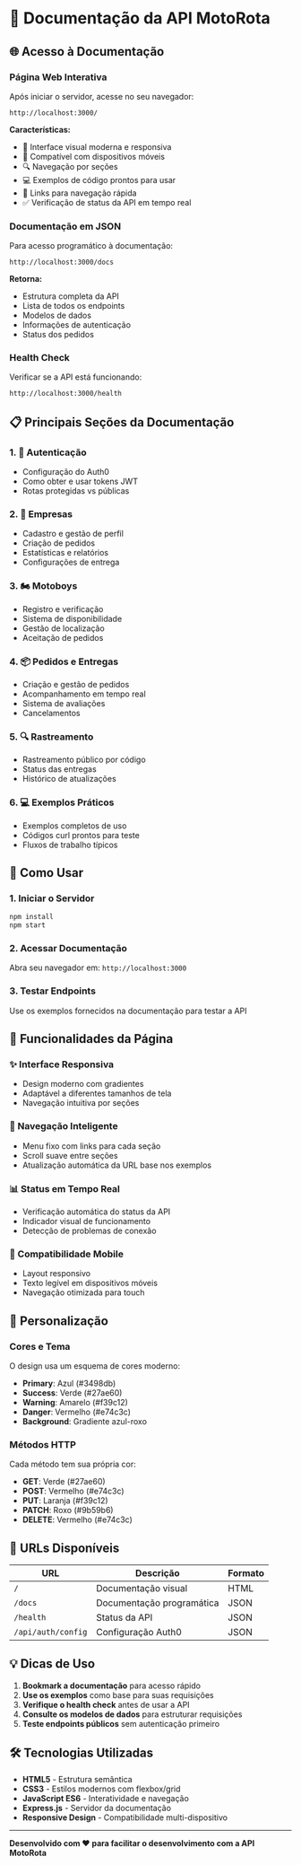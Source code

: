 # 📖 Documentação da API MotoRota

## 🌐 Acesso à Documentação

### Página Web Interativa
Após iniciar o servidor, acesse no seu navegador:

```
http://localhost:3000/
```

**Características:**
- 🎨 Interface visual moderna e responsiva
- 📱 Compatível com dispositivos móveis
- 🔍 Navegação por seções
- 💻 Exemplos de código prontos para usar
- 🔗 Links para navegação rápida
- ✅ Verificação de status da API em tempo real

### Documentação em JSON
Para acesso programático à documentação:

```
http://localhost:3000/docs
```

**Retorna:**
- Estrutura completa da API
- Lista de todos os endpoints
- Modelos de dados
- Informações de autenticação
- Status dos pedidos

### Health Check
Verificar se a API está funcionando:

```
http://localhost:3000/health
```

## 📋 Principais Seções da Documentação

### 1. 🔐 Autenticação
- Configuração do Auth0
- Como obter e usar tokens JWT
- Rotas protegidas vs públicas

### 2. 🏢 Empresas
- Cadastro e gestão de perfil
- Criação de pedidos
- Estatísticas e relatórios
- Configurações de entrega

### 3. 🏍️ Motoboys
- Registro e verificação
- Sistema de disponibilidade
- Gestão de localização
- Aceitação de pedidos

### 4. 📦 Pedidos e Entregas
- Criação e gestão de pedidos
- Acompanhamento em tempo real
- Sistema de avaliações
- Cancelamentos

### 5. 🔍 Rastreamento
- Rastreamento público por código
- Status das entregas
- Histórico de atualizações

### 6. 💻 Exemplos Práticos
- Exemplos completos de uso
- Códigos curl prontos para teste
- Fluxos de trabalho típicos

## 🚀 Como Usar

### 1. Iniciar o Servidor
```bash
npm install
npm start
```

### 2. Acessar Documentação
Abra seu navegador em: `http://localhost:3000`

### 3. Testar Endpoints
Use os exemplos fornecidos na documentação para testar a API

## 🔧 Funcionalidades da Página

### ✨ Interface Responsiva
- Design moderno com gradientes
- Adaptável a diferentes tamanhos de tela
- Navegação intuitiva por seções

### 🎯 Navegação Inteligente
- Menu fixo com links para cada seção
- Scroll suave entre seções
- Atualização automática da URL base nos exemplos

### 📊 Status em Tempo Real
- Verificação automática do status da API
- Indicador visual de funcionamento
- Detecção de problemas de conexão

### 📱 Compatibilidade Mobile
- Layout responsivo
- Texto legível em dispositivos móveis
- Navegação otimizada para touch

## 🎨 Personalização

### Cores e Tema
O design usa um esquema de cores moderno:
- **Primary**: Azul (#3498db)
- **Success**: Verde (#27ae60)
- **Warning**: Amarelo (#f39c12)
- **Danger**: Vermelho (#e74c3c)
- **Background**: Gradiente azul-roxo

### Métodos HTTP
Cada método tem sua própria cor:
- **GET**: Verde (#27ae60)
- **POST**: Vermelho (#e74c3c)
- **PUT**: Laranja (#f39c12)
- **PATCH**: Roxo (#9b59b6)
- **DELETE**: Vermelho (#e74c3c)

## 🔗 URLs Disponíveis

| URL | Descrição | Formato |
|-----|-----------|---------|
| `/` | Documentação visual | HTML |
| `/docs` | Documentação programática | JSON |
| `/health` | Status da API | JSON |
| `/api/auth/config` | Configuração Auth0 | JSON |

## 💡 Dicas de Uso

1. **Bookmark a documentação** para acesso rápido
2. **Use os exemplos** como base para suas requisições
3. **Verifique o health check** antes de usar a API
4. **Consulte os modelos de dados** para estruturar requisições
5. **Teste endpoints públicos** sem autenticação primeiro

## 🛠️ Tecnologias Utilizadas

- **HTML5** - Estrutura semântica
- **CSS3** - Estilos modernos com flexbox/grid
- **JavaScript ES6** - Interatividade e navegação
- **Express.js** - Servidor da documentação
- **Responsive Design** - Compatibilidade multi-dispositivo

---

**Desenvolvido com ❤️ para facilitar o desenvolvimento com a API MotoRota**
